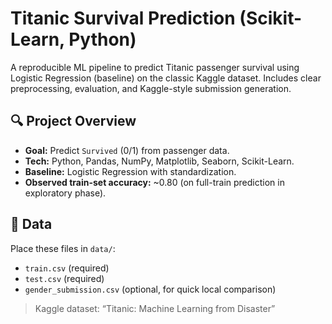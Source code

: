 # Titanic Survival Prediction (Scikit-Learn, Python)

A reproducible ML pipeline to predict Titanic passenger survival using Logistic Regression (baseline) on the classic Kaggle dataset. Includes clear preprocessing, evaluation, and Kaggle-style submission generation.

## 🔍 Project Overview
- **Goal:** Predict `Survived` (0/1) from passenger data.
- **Tech:** Python, Pandas, NumPy, Matplotlib, Seaborn, Scikit-Learn.
- **Baseline:** Logistic Regression with standardization.
- **Observed train-set accuracy:** ~0.80 (on full-train prediction in exploratory phase).

## 📁 Data
Place these files in `data/`:
- `train.csv` (required)
- `test.csv` (required)
- `gender_submission.csv` (optional, for quick local comparison)

> Kaggle dataset: “Titanic: Machine Learning from Disaster”


